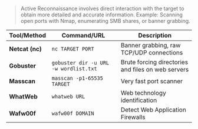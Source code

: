 > Active Reconnaissance involves direct interaction with the target to obtain more detailed and accurate information.
Example: Scanning open ports with Nmap, enumerating SMB shares, or banner grabbing.

| Tool/Method     | Command/URL                           | Description                                        |
| --------------- | ------------------------------------- | -------------------------------------------------- |
| **Netcat (nc)** | `nc TARGET PORT`                      | Banner grabbing, raw TCP/UDP connections           |
| **Gobuster**    | `gobuster dir -u URL -w wordlist.txt` | Brute forcing directories and files on web servers |
| **Masscan**     | `masscan -p1-65535 TARGET`            | Very fast port scanner                             |
| **WhatWeb**     | `whatweb URL`                         | Web technology identification                      |
| **Wafw00f**     | `wafw00f DOMAIN`                      | Detect Web Application Firewalls                   |
 
